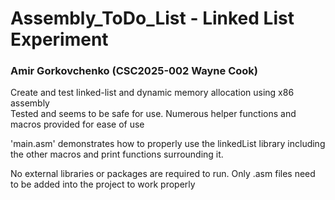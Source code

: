 # Assembly_ToDo_List - Linked List Experiment
### Amir Gorkovchenko (CSC2025-002 Wayne Cook)

Create and test linked-list and dynamic memory allocation using x86 assembly\
Tested and seems to be safe for use. Numerous helper functions and macros provided for ease of use

'main.asm' demonstrates how to properly use the linkedList library including the other macros and
print functions surrounding it.

No external libraries or packages are required to run. Only .asm files need to be added into the project
to work properly



